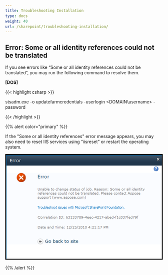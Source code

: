```yaml
---
title: Troubleshooting Installation
type: docs
weight: 40
url: /sharepoint/troubleshooting-installation/
---
```



## **Error: Some or all identity references could not be translated**
If you see errors like “Some or all identity references could not be translated”, you may run the following command to resolve them.

**[DOS]**

{{< highlight csharp >}}



stsadm.exe -o updatefarmcredentials -userlogin <DOMAIN\username> -password <password>



{{< /highlight >}}

{{% alert color="primary" %}} 

If the "Some or all identity references" error message appears, you may also need to reset IIS services using “iisreset” or restart the operating system. 

![todo:image_alt_text](troubleshooting-installation_1.png)

{{% /alert %}}
